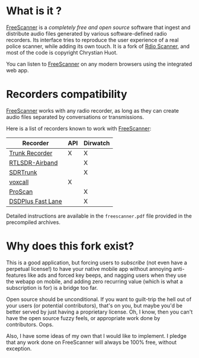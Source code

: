 # What is it ?

[FreeScanner](https://github.com/amigan/freescanner) is a *completely free and open source* software that ingest and distribute audio files generated by various software-defined radio recorders. Its interface tries to reproduce the user experience of a real police scanner, while adding its own touch. It is a fork of [Rdio Scanner](https://github.com/chuot/rdio-scanner), and most of the code is copyright Chrystian Huot.

You can listen to [FreeScanner](https://github.com/amigan/freescanner) on any modern browsers using the integrated web app.

# Recorders compatibility

[FreeScanner](https://github.com/amigan/freescanner) works with any radio recorder, as long as they can create audio files separated by conversations or transmissions.

Here is a list of recorders known to work with [FreeScanner](https://github.com/amigan/freescanner):

| Recorder                                                       | API | Dirwatch |
| -------------------------------------------------------------- | --- | -------- |
| [Trunk Recorder](https://github.com/robotastic/trunk-recorder) | X   | X        |
| [RTLSDR-Airband](https://github.com/szpajder/RTLSDR-Airband)   |     | X        |
| [SDRTrunk](https://github.com/DSheirer/sdrtrunk)               |     | X        |
| [voxcall](https://github.com/aaknitt/voxcall)                  | X   |          |
| [ProScan](https://www.proscan.org/)                            |     | X        |
| [DSDPlus Fast Lane](https://https://www.dsdplus.com/)          |     | X        |

Detailed instructions are available in the `freescanner.pdf` file provided in the precompiled archives.

# Why does this fork exist?

This is a good application, but forcing users to *subscribe* (not even have a perpetual license!) to have your native mobile app without annoying anti-features like ads
and forced key beeps, and nagging users when they use the webapp on mobile, and adding zero recurring value (which is what a subscription is for) is a bridge too far.

Open source should be unconditional. If you want to guilt-trip the hell out of your users (or potential contributors), that's on you, but maybe you'd be better served
by just having a proprietary license. Oh, I know, then you can't have the open source fuzzy feels, or appropriate work done by contributors. Oops.

Also, I have some ideas of my own that I would like to implement. I pledge that any work done on FreeScanner will always be 100% free, without exception.
